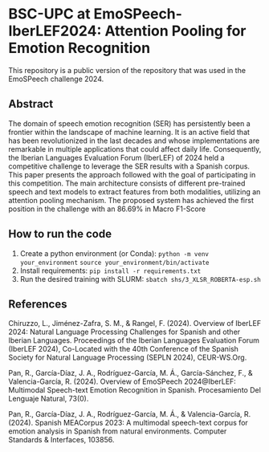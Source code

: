 # BSC-UPC at EmoSPeech-IberLEF2024: Attention Pooling for Emotion Recognition
This repository is a public version of the repository that was used in the EmoSPeech challenge 2024. 

## Abstract
The domain of speech emotion recognition (SER) has persistently been a frontier within the landscape of machine
learning. It is an active field that has been revolutionized in the last decades and whose implementations are
remarkable in multiple applications that could affect daily life. Consequently, the Iberian Languages Evaluation
Forum (IberLEF) of 2024 held a competitive challenge to leverage the SER results with a Spanish corpus. This
paper presents the approach followed with the goal of participating in this competition. The main architecture
consists of different pre-trained speech and text models to extract features from both modalities, utilizing an
attention pooling mechanism. The proposed system has achieved the first position in the challenge with an
86.69% in Macro F1-Score

## How to run the code
1. Create a python environment (or Conda):
`python -m venv your_environment`
`source your_environment/bin/activate`
2. Install requirements:
`pip install -r requirements.txt`
3. Run the desired training with SLURM:
`sbatch shs/3_XLSR_ROBERTA-esp.sh`

## References
Chiruzzo, L., Jiménez-Zafra, S. M., & Rangel, F. (2024). Overview of IberLEF 2024: Natural Language Processing Challenges for Spanish and other Iberian Languages. Proceedings of the Iberian Languages Evaluation Forum (IberLEF 2024), Co-Located with the 40th Conference of the Spanish Society for Natural Language Processing (SEPLN 2024), CEUR-WS.Org.

Pan, R., García-Díaz, J. A., Rodríguez-García, M. Á., García-Sánchez, F., & Valencia-García, R. (2024). Overview of EmoSPeech 2024@IberLEF: Multimodal Speech-text Emotion Recognition in Spanish. Procesamiento Del Lenguaje Natural, 73(0).

Pan, R., García-Díaz, J. A., Rodríguez-García, M. Á., & Valencia-García, R. (2024). Spanish MEACorpus 2023: A multimodal speech-text corpus for emotion analysis in Spanish from natural environments. Computer Standards & Interfaces, 103856.
